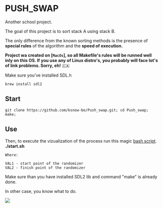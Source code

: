 # PUSH_SWAP

Another school project.

The goal of this project is to sort stack A using stack B.


The only difference from the known sorting methods is the presence of **special rules** of the algorithm and the **speed of execution.**

**Project wa created on [`MacOs`], so all Makefile's rules will be runned well inly on this OS. 
If you use any of Linux distro's, you probably will face lot's of link problems. Sorry, eh!**  🇨🇦 

Make sure you've installed SDL.h
```
brew install sdl2
```
## Start
```
git clone https://github.com/ksnow-be/Push_swap.git; cd Push_swap; make;
```
## Use

Then, to execute the vizualization of the process run this magic [bash script](start.sh).
**./start.sh <VAL1> <VAL2>**
  
```
Where:

VAL1 - start point of the randomizer
VAL2 - finish point of the randomizer
```

Make sure than you have installed SDL2 lib and command "make" is already done.

In other case, you know what to do.

![](https://media.giphy.com/media/pcJQJibaViuyx8EyQV/giphy.gif)

